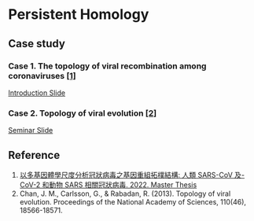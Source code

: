 # Persistent Homology
## Case study
### Case 1.  The topology of viral recombination among coronaviruses [[1]](#reference)
[Introduction Slide](/persistent_homology/提文_Joint_lab_meeting_PPT.pdf)

### Case 2. Topology of viral evolution [[2]](#reference)
[Seminar Slide](/persistent_homology/Topology%20of%20viral%20evolution.pdf)
## Reference
1. [以多基因體學尺度分析冠狀病毒之基因重組拓樸結構: 人類 SARS-CoV 及-CoV-2 和動物 SARS 相關冠狀病毒. 2022. Master Thesis](https://thesis.lib.ncku.edu.tw/thesis/detail/08a8286e45d64c03cb3c4eb769c6a7f5/)
2. Chan, J. M., Carlsson, G., & Rabadan, R. (2013). Topology of viral evolution. Proceedings of the National Academy of Sciences, 110(46), 18566-18571.